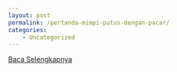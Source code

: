 ```yaml
---
layout: post
permalink: /pertanda-mimpi-putus-dengan-pacar/
categories:
    - Uncategorized
---
```


[Baca Selengkapnya](/07)